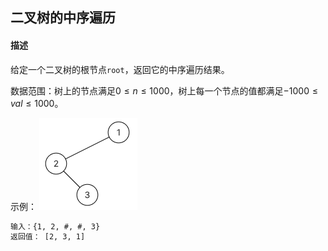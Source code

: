 ## 二叉树的中序遍历

#### 描述

给定一个二叉树的根节点`root`，返回它的中序遍历结果。

数据范围：树上的节点满足$0 \leqslant n \leqslant 1000$，树上每一个节点的值都满足$-1000 \leqslant val \leqslant 1000$。

示例：
![graph](./assets/graph.png)

```txt
输入：{1, 2, #, #, 3}
返回值： [2, 3, 1]
```
